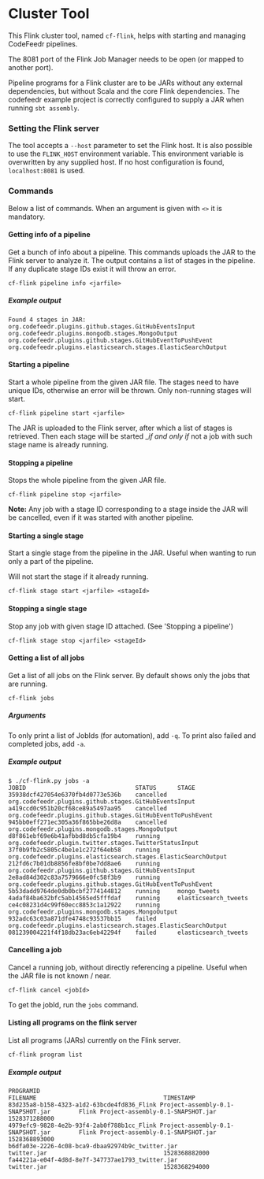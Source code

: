 # Cluster Tool

This Flink cluster tool, named `cf-flink`, helps with starting and managing CodeFeedr pipelines. 

The 8081 port of the Flink Job Manager needs to be open (or mapped to another port).

Pipeline programs for a Flink cluster are to be JARs without any external dependencies,
but without Scala and the core Flink dependencies. The codefeedr example project is correctly
configured to supply a JAR when running `sbt assembly`.

### Setting the Flink server

The tool accepts a `--host` parameter to set the Flink host. It is also possible to use the `FLINK_HOST` environment variable. This environment variable is overwritten by any supplied host. If no host configuration is found, `localhost:8081` is used.

### Commands

Below a list of commands. When an argument is given with `<>` it is mandatory.

#### Getting info of a pipeline

Get a bunch of info about a pipeline. This commands uploads the JAR to the Flink server
to analyze it. The output contains a list of stages in the pipeline. If any duplicate stage IDs
exist it will throw an error.

`cf-flink pipeline info <jarfile>`

##### Example output
```
Found 4 stages in JAR:
org.codefeedr.plugins.github.stages.GitHubEventsInput
org.codefeedr.plugins.mongodb.stages.MongoOutput
org.codefeedr.plugins.github.stages.GitHubEventToPushEvent
org.codefeedr.plugins.elasticsearch.stages.ElasticSearchOutput
```

#### Starting a pipeline
Start a whole pipeline from the given JAR file. The stages need to have unique IDs, otherwise an
error will be thrown. Only non-running stages will start.

`cf-flink pipeline start <jarfile>`

The JAR is uploaded to the Flink server, after which a list of stages is retrieved. 
Then each stage will be started __if and only if_ not a job with such stage name is already running.

#### Stopping a pipeline
Stops the whole pipeline from the given JAR file.

`cf-flink pipeline stop <jarfile>`

__Note:__ Any job with a stage ID corresponding to a stage inside the JAR will be cancelled, even
if it was started with another pipeline.

#### Starting a single stage
Start a single stage from the pipeline in the JAR. Useful when wanting to run only a part of the pipeline.

Will not start the stage if it already running.

`cf-flink stage start <jarfile> <stageId>`

#### Stopping a single stage
Stop any job with given stage ID attached. (See 'Stopping a pipeline')

`cf-flink stage stop <jarfile> <stageId>`

#### Getting a list of all jobs
Get a list of all jobs on the Flink server. By default shows only the jobs that are running.

`cf-flink jobs`

##### Arguments

To only print a list of JobIds (for automation), add `-q`.
To print also failed and completed jobs, add `-a`.

##### Example output

```
$ ./cf-flink.py jobs -a
JOBID					            STATUS		STAGE
35938dcf427054e6370fb4d0773e536b	cancelled	org.codefeedr.plugins.github.stages.GitHubEventsInput
a419ccd0c951b20cf68ce89a5497aa95	cancelled	org.codefeedr.plugins.github.stages.GitHubEventToPushEvent
945bb0eff271ec305a36f865bbe26d8a	cancelled	org.codefeedr.plugins.mongodb.stages.MongoOutput
d8f861ebf69e6b41afbbd8db5cfa19b4	running		org.codefeedr.plugin.twitter.stages.TwitterStatusInput
37f0b9fb2c5805c4be1e1c272f64eb58	running		org.codefeedr.plugins.elasticsearch.stages.ElasticSearchOutput
212fd6c7b01db8856fe8bf0be7dd8ae6	running		org.codefeedr.plugins.github.stages.GitHubEventsInput
2e8ad84d302c83a7579666e0fc58f3b9	running		org.codefeedr.plugins.github.stages.GitHubEventToPushEvent
5b53dadd9764de0db0bcbf2774144812	running		mongo_tweets
4adaf84ba632bfc5ab14565ed5fffdaf	running		elasticsearch_tweets
ce4c08231d4c99f60ecc8853c1a12922	running		org.codefeedr.plugins.mongodb.stages.MongoOutput
932adc63c03a871dfe4748c93537bb15	failed		org.codefeedr.plugins.elasticsearch.stages.ElasticSearchOutput
081239004221f4f18db23ac6eb42294f	failed		elasticsearch_tweets
```

#### Cancelling a job
Cancel a running job, without directly referencing a pipeline. Useful when the JAR file is not known / near.

`cf-flink cancel <jobId>`

To get the jobId, run the `jobs` command.

#### Listing all programs on the flink server
List all programs (JARs) currently on the Flink server.

`cf-flink program list`

##### Example output

```
PROGRAMID                                                                           FILENAME                                    TIMESTAMP
83d235a8-b158-4323-a1d2-63bcde4fd836_Flink Project-assembly-0.1-SNAPSHOT.jar		Flink Project-assembly-0.1-SNAPSHOT.jar	    1528371288000
4979efc9-9828-4e2b-93f4-2ab0f788b1cc_Flink Project-assembly-0.1-SNAPSHOT.jar		Flink Project-assembly-0.1-SNAPSHOT.jar	    1528368893000
b6dfa03e-2226-4c08-bca9-dbaa92974b9c_twitter.jar		                            twitter.jar	                                1528368882000
fa44221a-e04f-4d8d-8e7f-347737ae1793_twitter.jar		                            twitter.jar	                                1528368294000
```